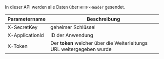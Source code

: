 In dieser API werden alle Daten über `HTTP-Header` gesendet.

| Parametername   | Beschreibung                                                          |
|-----------------|-----------------------------------------------------------------------|
| X-SecretKey     | geheimer Schlüssel                                                    |
| X-ApplicationId | ID der Anwendung                                                      |
| X-Token         | Der **token** welcher über die Weiterleitungs URL weitergegeben wurde |
